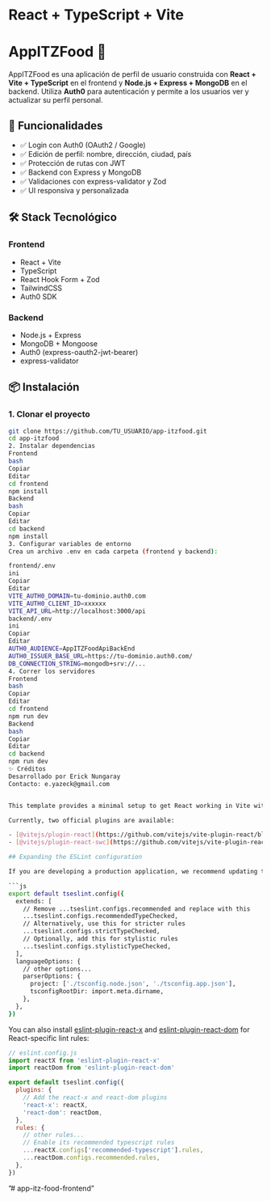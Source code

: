 # React + TypeScript + Vite
# AppITZFood 🍔

AppITZFood es una aplicación de perfil de usuario construida con **React + Vite + TypeScript** en el frontend y **Node.js + Express + MongoDB** en el backend. Utiliza **Auth0** para autenticación y permite a los usuarios ver y actualizar su perfil personal.

## 🚀 Funcionalidades

- ✅ Login con Auth0 (OAuth2 / Google)
- ✅ Edición de perfil: nombre, dirección, ciudad, país
- ✅ Protección de rutas con JWT
- ✅ Backend con Express y MongoDB
- ✅ Validaciones con express-validator y Zod
- ✅ UI responsiva y personalizada

## 🛠️ Stack Tecnológico

### Frontend
- React + Vite
- TypeScript
- React Hook Form + Zod
- TailwindCSS
- Auth0 SDK

### Backend
- Node.js + Express
- MongoDB + Mongoose
- Auth0 (express-oauth2-jwt-bearer)
- express-validator

## 📦 Instalación

### 1. Clonar el proyecto

```bash
git clone https://github.com/TU_USUARIO/app-itzfood.git
cd app-itzfood
2. Instalar dependencias
Frontend
bash
Copiar
Editar
cd frontend
npm install
Backend
bash
Copiar
Editar
cd backend
npm install
3. Configurar variables de entorno
Crea un archivo .env en cada carpeta (frontend y backend):

frontend/.env
ini
Copiar
Editar
VITE_AUTH0_DOMAIN=tu-dominio.auth0.com
VITE_AUTH0_CLIENT_ID=xxxxxx
VITE_API_URL=http://localhost:3000/api
backend/.env
ini
Copiar
Editar
AUTH0_AUDIENCE=AppITZFoodApiBackEnd
AUTH0_ISSUER_BASE_URL=https://tu-dominio.auth0.com/
DB_CONNECTION_STRING=mongodb+srv://...
4. Correr los servidores
Frontend
bash
Copiar
Editar
cd frontend
npm run dev
Backend
bash
Copiar
Editar
cd backend
npm run dev
✨ Créditos
Desarrollado por Erick Nungaray
Contacto: e.yazeck@gmail.com


This template provides a minimal setup to get React working in Vite with HMR and some ESLint rules.

Currently, two official plugins are available:

- [@vitejs/plugin-react](https://github.com/vitejs/vite-plugin-react/blob/main/packages/plugin-react/README.md) uses [Babel](https://babeljs.io/) for Fast Refresh
- [@vitejs/plugin-react-swc](https://github.com/vitejs/vite-plugin-react-swc) uses [SWC](https://swc.rs/) for Fast Refresh

## Expanding the ESLint configuration

If you are developing a production application, we recommend updating the configuration to enable type-aware lint rules:

```js
export default tseslint.config({
  extends: [
    // Remove ...tseslint.configs.recommended and replace with this
    ...tseslint.configs.recommendedTypeChecked,
    // Alternatively, use this for stricter rules
    ...tseslint.configs.strictTypeChecked,
    // Optionally, add this for stylistic rules
    ...tseslint.configs.stylisticTypeChecked,
  ],
  languageOptions: {
    // other options...
    parserOptions: {
      project: ['./tsconfig.node.json', './tsconfig.app.json'],
      tsconfigRootDir: import.meta.dirname,
    },
  },
})
```

You can also install [eslint-plugin-react-x](https://github.com/Rel1cx/eslint-react/tree/main/packages/plugins/eslint-plugin-react-x) and [eslint-plugin-react-dom](https://github.com/Rel1cx/eslint-react/tree/main/packages/plugins/eslint-plugin-react-dom) for React-specific lint rules:

```js
// eslint.config.js
import reactX from 'eslint-plugin-react-x'
import reactDom from 'eslint-plugin-react-dom'

export default tseslint.config({
  plugins: {
    // Add the react-x and react-dom plugins
    'react-x': reactX,
    'react-dom': reactDom,
  },
  rules: {
    // other rules...
    // Enable its recommended typescript rules
    ...reactX.configs['recommended-typescript'].rules,
    ...reactDom.configs.recommended.rules,
  },
})
```
”# app-itz-food-frontend”
